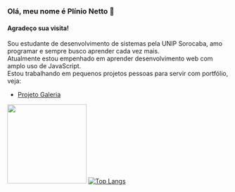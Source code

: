 
### Olá, meu nome é Plínio Netto :wave:  

#### Agradeço sua visita! 

Sou estudante de desenvolvimento de sistemas pela UNIP Sorocaba, amo programar e sempre busco aprender cada vez mais.  
Atualmente estou empenhado em aprender desenvolvimento web com amplo uso de JavaScript.  
Estou trabalhando em pequenos projetos pessoas para servir com portfólio, veja:  
+ [Projeto Galeria](https://github.com/PSONetto/projeto-galeria)  

<img height="180em" src="https://github-readme-stats.vercel.app/api?username=PSONetto&show_icons=true&hide_border=true&&count_private=true&include_all_commits=true" /> [![Top Langs](https://github-readme-stats.vercel.app/api/top-langs/?username=anuraghazra&layout=compact)](https://github.com/anuraghazra/github-readme-stats)  

